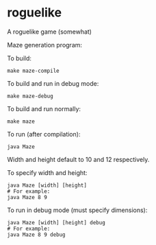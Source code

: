 # roguelike
A roguelike game (somewhat)

Maze generation program:

To build:

`make maze-compile`

To build and run in debug mode:

`make maze-debug`

To build and run normally:

`make maze`

To run (after compilation):

`java Maze`

Width and height default to 10 and 12 respectively.

To specify width and height:

```
java Maze [width] [height]
# For example:
java Maze 8 9
```

To run in debug mode (must specify dimensions):

```
java Maze [width] [height] debug
# For example:
java Maze 8 9 debug
```
